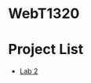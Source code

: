 # WebT1320

<h1>Project List</h1>

<ul>
    <li><a href="Lab2/index.html" target="_blank">Lab 2</a></li>
<ul>
